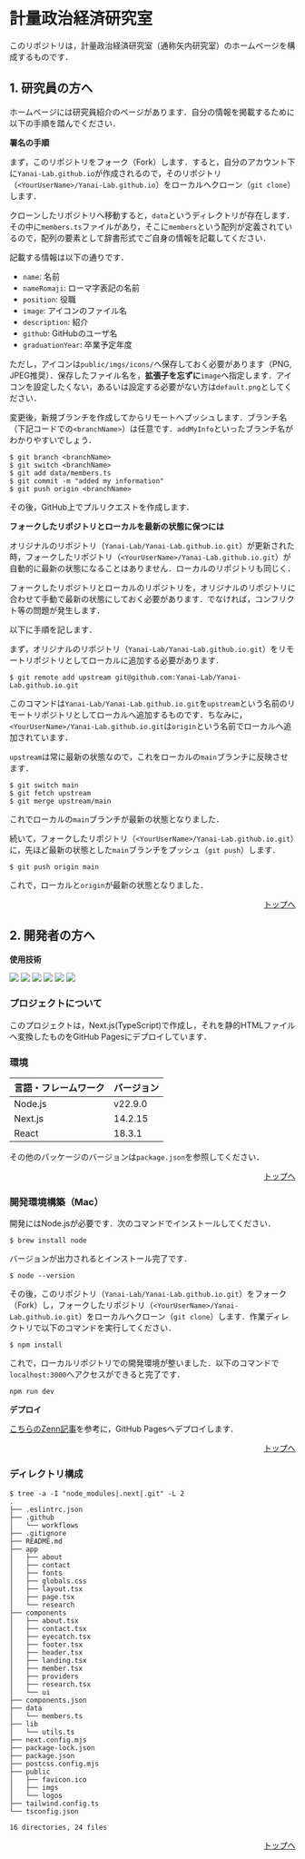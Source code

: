 <div id="top"></div>

# 計量政治経済研究室

このリポジトリは，計量政治経済研究室（通称矢内研究室）のホームページを構成するものです．

## 1. 研究員の方へ

ホームページには研究員紹介のページがあります．自分の情報を掲載するために以下の手順を踏んでください．

**署名の手順**

まず，このリポジトリをフォーク（Fork）します．すると，自分のアカウント下に`Yanai-Lab.github.io`が作成されるので，そのリポジトリ（`<YourUserName>/Yanai-Lab.github.io`）をローカルへクローン（`git clone`）します．

クローンしたリポジトリへ移動すると，`data`というディレクトリが存在します．その中に`members.ts`ファイルがあり，そこに`members`という配列が定義されているので，配列の要素として辞書形式でご自身の情報を記載してください．

記載する情報は以下の通りです．

- `name`: 名前
- `nameRomaji`: ローマ字表記の名前
- `position`: 役職
- `image`: アイコンのファイル名
- `description`: 紹介
- `github`: GitHubのユーザ名
- `graduationYear`: 卒業予定年度

ただし，アイコンは`public/imgs/icons/`へ保存しておく必要があります（PNG, JPEG推奨）．保存したファイル名を，**拡張子を忘ずに**`image`へ指定します．アイコンを設定したくない，あるいは設定する必要がない方は`default.png`としてください．

変更後，新規ブランチを作成してからリモートへプッシュします．ブランチ名（下記コードでの`<branchName>`）は任意です．`addMyInfo`といったブランチ名がわかりやすいでしょう．

```
$ git branch <branchName>
$ git switch <branchName>
$ git add data/members.ts
$ git commit -m "added my information"
$ git push origin <branchName>
```

その後，GitHub上でプルリクエストを作成します．

**フォークしたリポジトリとローカルを最新の状態に保つには**

オリジナルのリポジトリ（`Yanai-Lab/Yanai-Lab.github.io.git`）が更新された時，フォークしたリポジトリ（`<YourUserName>/Yanai-Lab.github.io.git`）が自動的に最新の状態になることはありません．ローカルのリポジトリも同じく．

フォークしたリポジトリとローカルのリポジトリを，オリジナルのリポジトリに合わせて手動で最新の状態にしておく必要があります．でなければ，コンフリクト等の問題が発生します．

以下に手順を記します．

まず，オリジナルのリポジトリ（`Yanai-Lab/Yanai-Lab.github.io.git`）をリモートリポジトリとしてローカルに追加する必要があります．

```
$ git remote add upstream git@github.com:Yanai-Lab/Yanai-Lab.github.io.git
```

このコマンドは`Yanai-Lab/Yanai-Lab.github.io.git`を`upstream`という名前のリモートリポジトリとしてローカルへ追加するものです．ちなみに，`<YourUserName>/Yanai-Lab.github.io.git`は`origin`という名前でローカルへ追加されています．

`upstream`は常に最新の状態なので，これをローカルの`main`ブランチに反映させます．

```
$ git switch main
$ git fetch upstream
$ git merge upstream/main
```

これでローカルの`main`ブランチが最新の状態となりました．

続いて，フォークしたリポジトリ（`<YourUserName>/Yanai-Lab.github.io.git`）に，先ほど最新の状態とした`main`ブランチをプッシュ（`git push`）します．

```
$ git push origin main
```

これで，ローカルと`origin`が最新の状態となりました．

<p align="right"><a href="#top">トップへ</a></p>

## 2. 開発者の方へ

**使用技術**

<!-- https://img.shields.io/badge/-{TechName}-{SheildColor}.svg?logo=next.js&style={BadgeStyle}&logoColor={} -->
<p style="display: inline">
  <img src="https://img.shields.io/badge/-Node.js-000000.svg?logo=node.js&style=for-the-badge" />
  <img src="https://img.shields.io/badge/-Next.js-000000.svg?logo=next.js&style=for-the-badge" />
  <img src="https://img.shields.io/badge/-React-20232A?style=for-the-badge&logo=react&logoColor=61DAFB" />
  <img src="https://img.shields.io/badge/-TypeScript-000000.svg?logo=typescript&style=for-the-badge" />
  <img src="https://img.shields.io/badge/-TailwindCSS-000000.svg?logo=tailwindcss&style=for-the-badge" />
  <img src="https://img.shields.io/badge/-Shadcn/ui-000000.svg?logo=shadcn/ui&style=for-the-badge" />
</p>

### プロジェクトについて

このプロジェクトは，Next.js(TypeScript)で作成し，それを静的HTMLファイルへ変換したものをGitHub Pagesにデプロイしています．

### 環境

| 言語・フレームワーク | バージョン |
| -------------------- | ---------- |
| Node.js              | v22.9.0    |
| Next.js              | 14.2.15    |
| React                | 18.3.1     |

その他のパッケージのバージョンは`package.json`を参照してください．

<p align="right"><a href="#top">トップへ</a></p>

### 開発環境構築（Mac）

開発にはNode.jsが必要です．次のコマンドでインストールしてください．

```
$ brew install node
```

バージョンが出力されるとインストール完了です．

```
$ node --version
```

その後，このリポジトリ（`Yanai-Lab/Yanai-Lab.github.io.git`）をフォーク（Fork）し，フォークしたリポジトリ（`<YourUserName>/Yanai-Lab.github.io.git`）をローカルへクローン（`git clone`）します．作業ディレクトリで以下のコマンドを実行してください．

```
$ npm install
```

これで，ローカルリポジトリでの開発環境が整いました．以下のコマンドで`localhost:3000`へアクセスができると完了です．

```
npm run dev
```

**デプロイ**

[こちらのZenn記事](https://zenn.dev/kazzyfrog/articles/8e24dfe951aad9)を参考に，GitHub Pagesへデプロイします．

<p align="right"><a href="#top">トップへ</a></p>

### ディレクトリ構成

```
$ tree -a -I "node_modules|.next|.git" -L 2
.
├── .eslintrc.json
├── .github
│   └── workflows
├── .gitignore
├── README.md
├── app
│   ├── about
│   ├── contact
│   ├── fonts
│   ├── globals.css
│   ├── layout.tsx
│   ├── page.tsx
│   └── research
├── components
│   ├── about.tsx
│   ├── contact.tsx
│   ├── eyecatch.tsx
│   ├── footer.tsx
│   ├── header.tsx
│   ├── landing.tsx
│   ├── member.tsx
│   ├── providers
│   ├── research.tsx
│   └── ui
├── components.json
├── data
│   └── members.ts
├── lib
│   └── utils.ts
├── next.config.mjs
├── package-lock.json
├── package.json
├── postcss.config.mjs
├── public
│   ├── favicon.ico
│   ├── imgs
│   └── logos
├── tailwind.config.ts
└── tsconfig.json

16 directories, 24 files
```

<p align="right"><a href="#top">トップへ</a></p>

